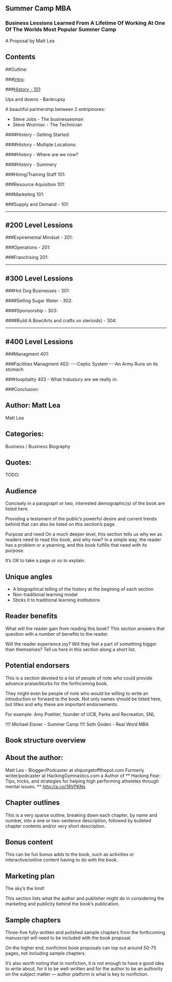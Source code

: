 ## Summer Camp MBA
### Business Lessions Learned From A Lifetime Of Working At One Of The Worlds Most Popular Summer Camp

A Proposal by Matt Lea













## Contents


##Outline:


###[Intro](./ch1-intro-v2.md):

###[History - 101](./history-101.md):

Ups and downs - Bankrupsy

A beautiful partnership between 2 entripinures:
* Steve Jobs - The businessesman
* Steve Woziniac - The Technician

####History - Getting Started:

####History - Multiple Locations:

####History - Where are we now?

####History - Summery


###Hiring/Training Staff 101:

###Resource Aquisition 101:

###Marketing 101:

###Supply and Demand - 101:

--------------------------------------------------------
#200 Level Lessions
--------------------------------------------------------

###Expiremental Mindset - 201:

###Operations - 201:

###Franchising 201:

--------------------------------------------------------
#300 Level Lessions
--------------------------------------------------------
###Hot Dog Businesses - 301:

####Selling Sugar Water - 302:

####Sponsorship - 303:

####Build A Bow(Arts and crafts on sterioids) - 304:

--------------------------------------------------------
#400 Level Lessions
--------------------------------------------------------
###Managment 401:

###Facilities Managment 402:
---Ceptic System
---An Army Runs on its stomach

###Hospitality 403 - What Industury are we really in:


###Conclusion:





## Author: Matt Lea
Matt Lea

## Categories:
Business / Business Biography

## Quotes:
TODO:

## Audience
Concisely in a paragraph or two, interested demographic(s) of the book are listed here.

Providing a testament of the public’s powerful desire and current trends behind that can also be listed on this section’s page.

Purpose and need
On a much deeper level, this section tells us why we as readers need to read this book, and why now? In a simple way, the reader has a problem or a yearning, and this book fulfills that need with its purpose.

It’s OK to take a page or so to explain.

## Unique angles
 - A biographical telling of the history at the begining of each section
 - Non-traditional learning model
 - Sticks it to traditional learning institutions

## Reader benefits
What will the reader gain from reading this book? This section answers that question with a number of benefits to the reader.

Will the reader experience joy? Will they feel a part of something bigger than themselves? Tell us here in this section along a short list.

## Potential endorsers
This is a section devoted to a list of people of note who could provide advance praise/blurbs for the forthcoming book.

They might even be people of note who would be willing to write an introduction or forward to the book. Not only names should be listed here, but titles and why these are important endorsements.

For example: Amy Poehler, founder of UCB, Parks and Recreation, SNL

!!!! Michael Eisner - Summer Camp
!!!! Seth Goden - Real Word MBA

## Book structure overview

## About the author:
Matt Lea - Blogger/Podcaster at shiporgetoffthepot.com 
Formerly writer/podcaster at HackingGymnastics.com a
Author of ** Hacking Fear: Tips, tricks, and strategies for helping high performing atheletes through mental issues. ** http://a.co/18VPKNs


## Chapter outlines
This is a very sparse outline, breaking down each chapter, by name and number, into a one or two-sentence description, followed by bulleted chapter contents and/or very short description.

## Bonus content
This can be fun bonus adds to the book, such as activities or interactive/online content having to do with the book.

## Marketing plan
The sky’s the limit!

This section lists what the author and publisher might do in considering the marketing and publicity behind the book’s publication.

## Sample chapters
Three-five fully-written and polished sample chapters from the forthcoming manuscript will need to be included with the book proposal.

On the higher end, nonfiction book proposals can top out around 50-75 pages, not including sample chapters.

It’s also worth noting that in nonfiction, it is not enough to have a good idea to write about, for it to be well-written and for the author to be an authority on the subject matter — author platform is what is key to nonfiction.  
